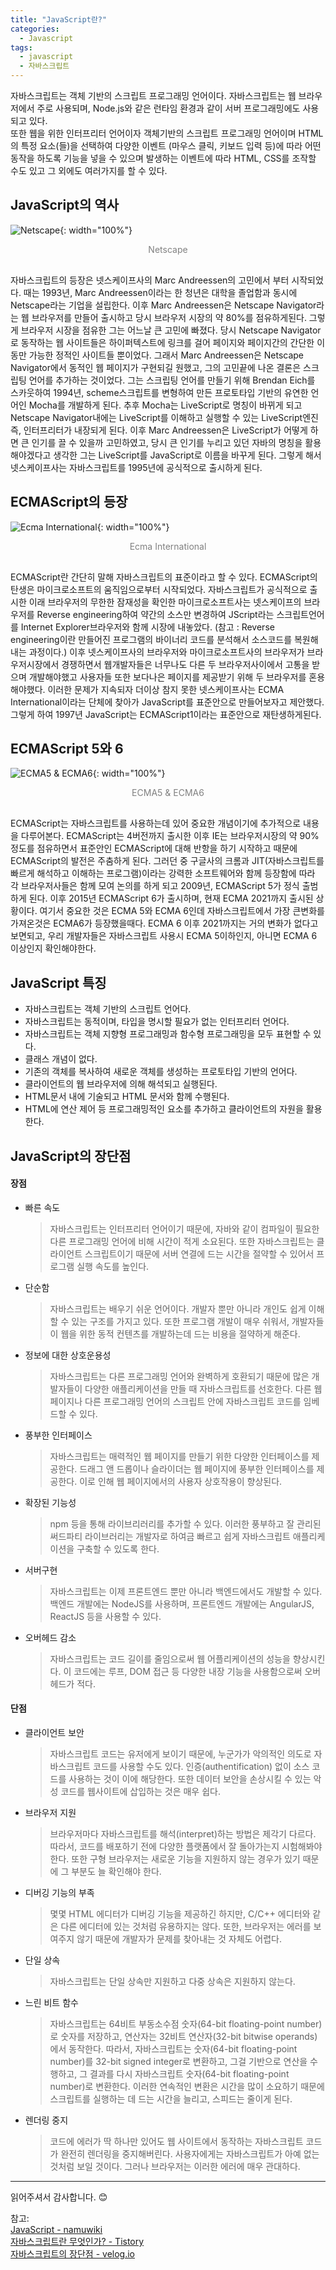 ```yaml
---
title: "JavaScript란?"
categories:
  - Javascript
tags:
  - javascript
  - 자바스크립트
---
```

자바스크립트는 객체 기반의 스크립트 프로그래밍 언어이다. 자바스크립트는 웹 브라우저에서 주로 사용되며, Node.js와 같은 런타임 환경과 같이 서버 프로그래밍에도 사용되고 있다.  
또한 웹을 위한 인터프리터 언어이자 객체기반의 스크립트 프로그래밍 언어이며 HTML의 특정 요소(들)을 선택하여 다양한 이벤트 (마우스 클릭, 키보드 입력 등)에 따라 어떤 동작을 하도록 기능을 넣을 수 있으며 발생하는 이벤트에 따라 HTML, CSS를 조작할 수도 있고 그 외에도 여러가지를 할 수 있다.

## JavaScript의 역사
![Netscape](/blog/assets/img/posts/20220623/netscape-logo.png "Netscape"){: width="100%"}
<div style="color: gray; text-align: center; margin-bottom: 30px;">Netscape</div>
자바스크립트의 등장은 넷스케이프사의 Marc Andreessen의 고민에서 부터 시작되었다. 때는 1993년, Marc Andreessen이라는 한 청년은 대학을 졸업함과 동시에 Netscape라는 기업을 설립한다. 이후 Marc Andreessen은 Netscape Navigator라는 웹 브라우저를 만들어 출시하고 당시 브라우저 시장의 약 80%를 점유하게된다. 그렇게 브라우저 시장을 점유한 그는 어느날 큰 고민에 빠졌다. 당시 Netscape Navigator로 동작하는 웹 사이트들은 하이퍼텍스트에 링크를 걸어 페이지와 페이지간의 간단한 이동만 가능한 정적인 사이트들 뿐이었다.  
그래서 Marc Andreessen은 Netscape Navigator에서 동적인 웹 페이지가 구현되길 원했고, 그의 고민끝에 나온 결론은 스크립팅 언어를 추가하는 것이었다. 그는 스크립팅 언어를 만들기 위해 Brendan Eich를 스카웃하여 1994년, scheme스크립트를 변형하여 만든 프로토타입 기반의 유연한 언어인 Mocha를 개발하게 된다. 추후 Mocha는 LiveScript로 명칭이 바뀌게 되고 Netscape Navigator내에는 LiveScript를 이해하고 실행할 수 있는 LiveScript엔진 즉, 인터프리터가 내장되게 된다. 이후 Marc Andreessen은 LiveScript가 어떻게 하면 큰 인기를 끌 수 있을까 고민하였고, 당시 큰 인기를 누리고 있던 자바의 명칭을 활용해야겠다고 생각한 그는 LiveScript를 JavaScript로 이름을 바꾸게 된다. 그렇게 해서 넷스케이프사는 자바스크립트를 1995년에 공식적으로 출시하게 된다.

## ECMAScript의 등장
![Ecma International](/blog/assets/img/posts/20220623/Ecma-International-logo.png "Ecma International"){: width="100%"}
<div style="color: gray; text-align: center; margin-bottom: 30px;">Ecma International</div>
ECMAScript란 간단히 말해 자바스크립트의 표준이라고 할 수 있다. ECMAScript의 탄생은 마이크로소프트의 움직임으로부터 시작되었다.  
자바스크립트가 공식적으로 출시한 이래 브라우저의 무한한 잠재성을 확인한 마이크로소프트사는 넷스케이프의 브라우저를 Reverse engineering하여 약간의 소스만 변경하여 JScript라는 스크립트언어를 Internet Explorer브라우저와 함께 시장에 내놓았다. (참고 : Reverse engineering이란 만들어진 프로그램의 바이너리 코드를 분석해서 소스코드를 복원해내는 과정이다.)  
이후 넷스케이프사의 브라우저와 마이크로소프트사의 브라우저가 브라우저시장에서 경쟁하면서 웹개발자들은 너무나도 다른 두 브라우저사이에서 고통을 받으며 개발해야했고 사용자들 또한 보다나은 페이지를 제공받기 위해 두 브라우저를 혼용해야했다. 이러한 문제가 지속되자 더이상 참지 못한 넷스케이프사는 ECMA International이라는 단체에 찾아가 JavaScript를 표준안으로 만들어보자고 제안했다. 그렇게 하여 1997년 JavaScript는 ECMAScript1이라는 표준안으로 재탄생하게된다.

## ECMAScript 5와 6
![ECMA5 & ECMA6](/blog/assets/img/posts/20220623/ES5-ES6.png "ECMA5 & ECMA6"){: width="100%"}
<div style="color: gray; text-align: center; margin-bottom: 30px;">ECMA5 & ECMA6</div>
ECMAScript는 자바스크립트를 사용하는데 있어 중요한 개념이기에 추가적으로 내용을 다루어본다.
ECMAScript는 4버전까지 출시한 이후 IE는 브라우저시장의 약 90%정도를 점유하면서 표준안인 ECMAScript에 대해 반항을 하기 시작하고 때문에 ECMAScript의 발전은 주춤하게 된다.  
그러던 중 구글사의 크롬과 JIT(자바스크립트를 빠르게 해석하고 이해하는 프로그램)이라는 강력한 소프트웨어와 함께 등장함에 따라 각 브라우저사들은 함께 모여 논의를 하게 되고 2009년, ECMAScript 5가 정식 출범하게 된다.  
이후 2015년 ECMAScript 6가 출시하며, 현재 ECMA 2021까지 출시된 상황이다. 여기서 중요한 것은 ECMA 5와 ECMA 6인데 자바스크립트에서 가장 큰변화를 가져온것은 ECMA6가 등장했을때다. ECMA 6 이후 2021까지는 거의 변화가 없다고 보면되고, 우리 개발자들은 자바스크립트 사용시 ECMA 5이하인지, 아니면 ECMA 6 이상인지 확인해야한다.

## JavaScript 특징
- 자바스크립트는 객체 기반의 스크립트 언어다.
- 자바스크립트는 동적이며, 타입을 명시할 필요가 없는 인터프리터 언어다.
- 자바스크립트는 객체 지향형 프로그래밍과 함수형 프로그래밍을 모두 표현할 수 있다.
- 클래스 개념이 없다.
- 기존의 객체를 복사하여 새로운 객체를 생성하는 프로토타입 기반의 언어다.
- 클라이언트의 웹 브라우저에 의해 해석되고 실행된다.
- HTML문서 내에 기술되고 HTML 문서와 함께 수행된다.
- HTML에 연산 제어 등 프로그래밍적인 요소를 추가하고 클라이언트의 자원을 활용한다.

## JavaScript의 장단점
#### 장점
- 빠른 속도
    >자바스크립트는 인터프리터 언어이기 때문에, 자바와 같이 컴파일이 필요한 다른 프로그래밍 언어에 비해 시간이 적게 소요된다. 또한 자바스크립트는 클라이언트 스크립트이기 때문에 서버 연결에 드는 시간을 절약할 수 있어서 프로그램 실행 속도를 높인다.
- 단순함
    >자바스크립트는 배우기 쉬운 언어이다. 개발자 뿐만 아니라 개인도 쉽게 이해할 수 있는 구조를 가지고 있다. 또한 프로그램 개발이 매우 쉬워서, 개발자들이 웹을 위한 동적 컨텐츠를 개발하는데 드는 비용을 절약하게 해준다.
- 정보에 대한 상호운용성
    >자바스크립트는 다른 프로그래밍 언어와 완벽하게 호환되기 때문에 많은 개발자들이 다양한 애플리케이션을 만들 때 자바스크립트를 선호한다. 다른 웹페이지나 다른 프로그래밍 언어의 스크립트 안에 자바스크립트 코드를 임베드할 수 있다.
- 풍부한 인터페이스
    >자바스크립트는 매력적인 웹 페이지를 만들기 위한 다양한 인터페이스를 제공한다. 드래그 앤 드롭이나 슬라이더는 웹 페이지에 풍부한 인터페이스를 제공한다. 이로 인해 웹 페이지에서의 사용자 상호작용이 향상된다.
- 확장된 기능성
    >npm 등을 통해 라이브리러리를 추가할 수 있다. 이러한 풍부하고 잘 관리된 써드파티 라이브러리는 개발자로 하여금 빠르고 쉽게 자바스크립트 애플리케이션을 구축할 수 있도록 한다.
- 서버구현
    >자바스크립트는 이제 프론트엔드 뿐만 아니라 백엔드에서도 개발할 수 있다. 백엔드 개발에는 NodeJS를 사용하며, 프론트엔드 개발에는 AngularJS, ReactJS 등을 사용할 수 있다.
- 오버헤드 감소
    >자바스크립트는 코드 길이를 줄임으로써 웹 어플리케이션의 성능을 향상시킨다. 이 코드에는 루프, DOM 접근 등 다양한 내장 기능을 사용함으로써 오버헤드가 적다.

#### 단점
- 클라이언트 보안
    >자바스크립트 코드는 유저에게 보이기 때문에, 누군가가 악의적인 의도로 자바스크립트 코드를 사용할 수도 있다. 인증(authentification) 없이 소스 코드를 사용하는 것이 이에 해당한다. 또한 데이터 보안을 손상시킬 수 있는 악성 코드를 웹사이트에 삽입하는 것은 매우 쉽다.
- 브라우저 지원
    >브라우저마다 자바스크립트를 해석(interpret)하는 방법은 제각기 다르다. 따라서, 코드를 배포하기 전에 다양한 플랫폼에서 잘 돌아가는지 시험해봐야 한다. 또한 구형 브라우저는 새로운 기능을 지원하지 않는 경우가 있기 때문에 그 부분도 늘 확인해야 한다.
- 디버깅 기능의 부족
    >몇몇 HTML 에디터가 디버깅 기능을 제공하긴 하지만, C/C++ 에디터와 같은 다른 에디터에 있는 것처럼 유용하지는 않다. 또한, 브라우저는 에러를 보여주지 않기 때문에 개발자가 문제를 찾아내는 것 자체도 어렵다.
- 단일 상속
    >자바스크립트는 단일 상속만 지원하고 다중 상속은 지원하지 않는다.
- 느린 비트 함수
    >자바스크립트는 64비트 부동소수점 숫자(64-bit floating-point number)로 숫자를 저장하고, 연산자는 32비트 연산자(32-bit bitwise operands)에서 동작한다. 따라서, 자바스크립트는 숫자(64-bit floating-point number)를 32-bit signed integer로 변환하고, 그걸 기반으로 연산을 수행하고, 그 결과를 다시 자바스크립트 숫자(64-bit floating-point number)로 변환한다. 이러한 연속적인 변환은 시간을 많이 소요하기 때문에 스크립트를 실행하는 데 드는 시간을 늘리고, 스피드는 줄이게 된다.
- 렌더링 중지
    >코드에 에러가 딱 하나만 있어도 웹 사이트에서 동작하는 자바스크립트 코드가 완전히 렌더링을 중지해버린다. 사용자에게는 자바스크립트가 아예 없는 것처럼 보일 것이다. 그러나 브라우저는 이러한 에러에 매우 관대하다.
    
* * *

읽어주셔서 감사합니다. 😊

참고:  
[JavaScript - namuwiki](https://namu.wiki/w/JavaScript)  
[자바스크립트란 무엇인가? - Tistory](https://coding-factory.tistory.com/193)  
[자바스크립트의 장단점 - velog.io](https://velog.io/@nittre/Pros-and-Cons-of-JavaScript-%EC%9E%90%EB%B0%94%EC%8A%A4%ED%81%AC%EB%A6%BD%ED%8A%B8%EC%9D%98-%EC%9E%A5%EB%8B%A8%EC%A0%90)
